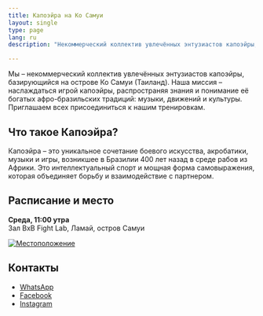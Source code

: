 ```yaml
---
title: Капоэйра на Ко Самуи
layout: single
type: page
lang: ru
description: "Некоммерческий коллектив увлечённых энтузиастов капоэйры, базирующийся на острове Ко Самуи (Таиланд). Наша миссия – наслаждаться игрой капоэйры, распространяя знания и понимание её богатых афро-бразильских традиций: музыки, движений и культуры"

---
```


Мы – некоммерческий коллектив увлечённых энтузиастов капоэйры, базирующийся на острове Ко Самуи (Таиланд). Наша миссия – наслаждаться игрой капоэйры, распространяя знания и понимание её богатых афро-бразильских традиций: музыки, движений и культуры. Приглашаем всех присоединиться к нашим тренировкам.

## Что такое Капоэйра?
Капоэйра – это уникальное сочетание боевого искусства, акробатики, музыки и игры, возникшее в Бразилии 400 лет назад в среде рабов из Африки. Это интеллектуальный спорт и мощная форма самовыражения, которая объединяет борьбу и взаимодействие с партнером.

## Расписание и место
**Среда, 11:00 утра**  
Зал BxB Fight Lab, Ламай, остров Самуи

[![Местоположение](/images/map-bxb.jpg)](https://maps.app.goo.gl/e8WMttX7tELWdksT7)

<!-- **Среда, 10:00 утра**  
На смотровой площадке Хуа Танон, остров Самуи

[![Местоположение](/images/map.png)](https://maps.app.goo.gl/cRNyjDFFbD591e5z8) -->

## Контакты
- [WhatsApp](https://wa.link/cmotjh)
- [Facebook](https://facebook.com/capoeirasamui)
- [Instagram](https://instagram.com/capoeirasamui)